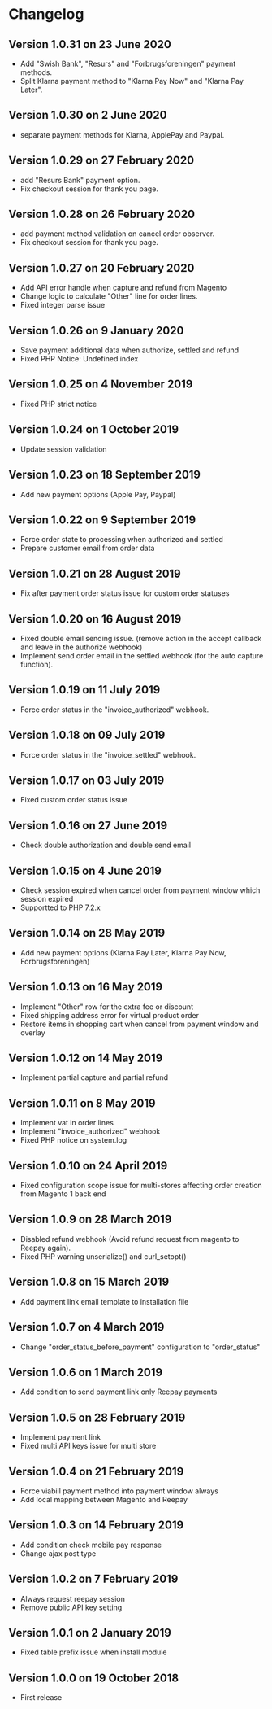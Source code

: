 
# Changelog
## Version 1.0.31 on 23 June 2020
- Add "Swish Bank", "Resurs" and "Forbrugsforeningen" payment methods.
- Split Klarna payment method to "Klarna Pay Now" and "Klarna Pay Later".

## Version 1.0.30 on 2 June 2020
- separate payment methods for Klarna, ApplePay and Paypal.

## Version 1.0.29 on 27 February 2020
- add "Resurs Bank" payment option.
- Fix checkout session for thank you page.

## Version 1.0.28 on 26 February 2020
- add payment method validation on cancel order observer.
- Fix checkout session for thank you page.

## Version 1.0.27 on 20 February 2020
- Add API error handle when capture and refund from Magento
- Change logic to calculate "Other" line for order lines.
- Fixed integer parse issue

## Version 1.0.26 on 9 January 2020
- Save payment additional data when authorize, settled and refund 
- Fixed PHP Notice: Undefined index

## Version 1.0.25 on 4 November 2019
- Fixed PHP strict notice

## Version 1.0.24 on 1 October 2019
- Update session validation

## Version 1.0.23 on 18 September 2019
- Add new payment options (Apple Pay, Paypal)

## Version 1.0.22 on 9 September 2019
- Force order state to processing when authorized and settled
- Prepare customer email from order data

## Version 1.0.21 on 28 August 2019
- Fix after payment order status issue for custom order statuses

## Version 1.0.20 on 16 August 2019

 - Fixed double email sending issue. (remove action in the accept callback and leave in the authorize webhook)
 - Implement send order email in the settled webhook (for the auto capture function).

## Version 1.0.19 on 11 July 2019

 - Force order status in the "invoice_authorized" webhook.

## Version 1.0.18 on 09 July 2019

 - Force order status in the "invoice_settled" webhook.

## Version 1.0.17 on 03 July 2019

 - Fixed custom order status issue

## Version 1.0.16 on 27 June 2019

 - Check double authorization and double send email

## Version 1.0.15 on 4 June 2019

 - Check session expired when cancel order from payment window which session expired
 - Supportted to PHP 7.2.x
	
## Version 1.0.14 on 28 May 2019
 - Add new payment options (Klarna Pay Later, Klarna Pay Now, Forbrugsforeningen)
	
## Version 1.0.13 on 16 May 2019
 - Implement "Other" row for the extra fee or discount
 - Fixed shipping address error for virtual product order
 - Restore items in shopping cart when cancel from payment window and overlay 

## Version 1.0.12 on 14 May 2019

 - Implement partial capture and partial refund

## Version 1.0.11 on 8 May 2019

 - Implement vat in order lines
 - Implement "invoice_authorized" webhook
 - Fixed PHP notice on system.log

## Version 1.0.10 on 24 April 2019

 - Fixed configuration scope issue for multi-stores affecting order creation from Magento 1 back end

## Version 1.0.9 on 28 March 2019

 - Disabled refund webhook (Avoid refund request from magento to Reepay again).
 - Fixed PHP warning unserialize() and curl_setopt()

## Version 1.0.8 on 15 March 2019

 - Add payment link email template to installation file
	
## Version 1.0.7 on 4 March 2019
 - Change "order_status_before_payment" configuration to "order_status"
	
## Version 1.0.6 on 1 March 2019
 - Add condition to send payment link only Reepay payments

## Version 1.0.5 on 28 February 2019

 - Implement payment link
 - Fixed multi API keys issue for multi store

## Version 1.0.4 on 21 February 2019

 - Force viabill payment method into payment window always
 - Add local mapping between Magento and Reepay

## Version 1.0.3 on 14 February 2019

 - Add condition check mobile pay response
 - Change ajax post type
	
## Version 1.0.2 on 7 February 2019
 - Always request reepay session
 - Remove public API key setting
	
## Version 1.0.1 on 2 January 2019
 - Fixed table prefix issue when install module

## Version 1.0.0 on 19 October 2018

 - First release

